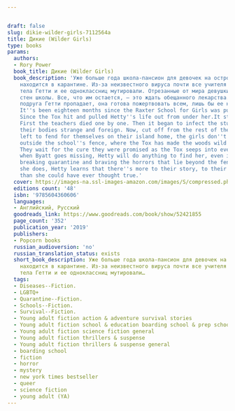 ```yaml
---


draft: false
slug: dikie-wilder-girls-7112564a
title: Дикие (Wilder Girls)
type: books
params:
  authors:
  - Rory Power
  book_title: Дикие (Wilder Girls)
  book_description: 'Уже больше года школа-пансион для девочек на острове Ракстер
    находится в карантине. Из-за неизвестного вируса почти все учителя погибли, а
    тела Гетти и ее одноклассниц мутировали. Отрезанные от мира девушки не покидают
    стен школы. Все, что им остается, — это ждать обещанного лекарства. Но когда лучшая
    подруга Гетти пропадает, она готова пожертвовать всем, лишь бы ее найти.
    It''s been eighteen months since the Raxter School for Girls was put under quarantine.
    Since the Tox hit and pulled Hetty''s life out from under her.It started slow.
    First the teachers died one by one. Then it began to infect the students, turning
    their bodies strange and foreign. Now, cut off from the rest of the world and
    left to fend for themselves on their island home, the girls don''t dare wander
    outside the school''s fence, where the Tox has made the woods wild and dangerous.
    They wait for the cure they were promised as the Tox seeps into everything.But
    when Byatt goes missing, Hetty will do anything to find her, even if it means
    breaking quarantine and braving the horrors that lie beyond the fence. And when
    she does, Hetty learns that there''s more to their story, to their life at Raxter,
    than she could have ever thought true.'
  cover: https://images-na.ssl-images-amazon.com/images/S/compressed.photo.goodreads.com/books/1544204706i/42505366.jpg
  editions count: '48'
  isbn: '9785604360606'
  languages:
  - Английский, Русский
  goodreads_link: https://www.goodreads.com/book/show/52421855
  page_count: '352'
  publication_year: '2019'
  publishers:
  - Popcorn books
  russian_audioversion: 'no'
  russian_translation_status: exists
  short_book_description: Уже больше года школа-пансион для девочек на острове Ракстер
    находится в карантине. Из-за неизвестного вируса почти все учителя погибли, а
    тела Гетти и ее одноклассниц мутировали…
  tags:
  - Diseases--Fiction.
  - LGBTQ+
  - Quarantine--Fiction.
  - Schools--Fiction.
  - Survival--Fiction.
  - Young adult fiction action & adventure survival stories
  - Young adult fiction school & education boarding school & prep school
  - Young adult fiction science fiction general
  - Young adult fiction thrillers & suspense
  - Young adult fiction thrillers & suspense general
  - boarding school
  - fiction
  - horror
  - mystery
  - new york times bestseller
  - queer
  - science fiction
  - young adult (YA)
---
```

